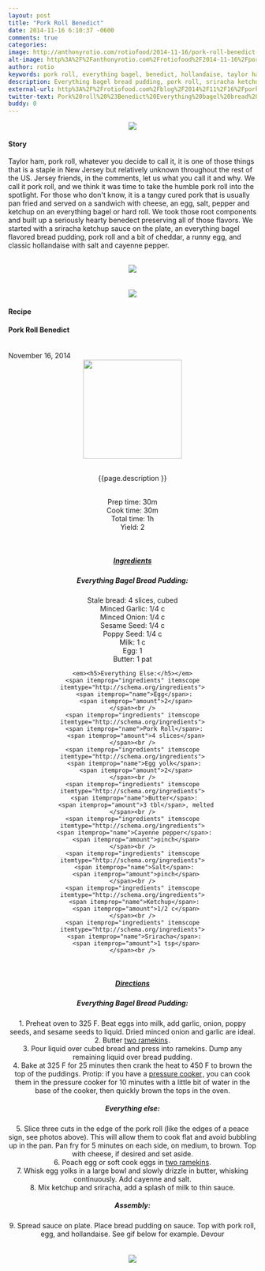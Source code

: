 ```yaml
---
layout: post
title: "Pork Roll Benedict"
date: 2014-11-16 6:10:37 -0600
comments: true
categories: 
image: http://anthonyrotio.com/rotiofood/2014-11-16/pork-roll-benedict-plated.jpg
alt-image: http%3A%2F%2Fanthonyrotio.com%2Frotiofood%2F2014-11-16%2Fpork-roll-benedict-plated.jpg
author: rotio
keywords: pork roll, everything bagel, benedict, hollandaise, taylor ham
description: Everything bagel bread pudding, pork roll, sriracha ketchup, runny egg, and hollandaise
external-url: http%3A%2F%2Frotiofood.com%2Fblog%2F2014%2F11%2F16%2Fpork-roll-benedict%2F
twitter-text: Pork%20roll%20%23Benedict%20Everything%20bagel%20bread%20pudding%2C%20%23porkroll%2C%20%23sriracha%20ketchup%2C%20runny%20egg%2C%20and%20%23hollandaise%20
buddy: 0
---
```

<!-- more -->
<center><img src="http://anthonyrotio.com/rotiofood/2014-11-16/pork-roll-benedict-plated.jpg" /></center>
<a href="https://plus.google.com/107103100819027957630?rel=author" style="display:none">{{page.author }}</a>

<h4>Story</b> </h4>
 <div>
	<p>
	  Taylor ham, pork roll, whatever you decide to call it, it is one of those things that is a staple in New Jersey but relatively unknown throughout the rest of the US. Jersey friends, in the comments, let us what you call it and why. We call it pork roll, and we think it was time to take the humble pork roll into the spotlight. For those who don't know, it is a tangy cured pork that is usually pan fried and served on a sandwich with cheese, an egg, salt, pepper and ketchup on an everything bagel or hard roll. We took those root components and built up a seriously hearty benedect preserving all of those flavors. We started with a sriracha ketchup sauce on the plate, an everything bagel flavored bread pudding, pork roll and a bit of cheddar, a runny egg, and classic hollandaise with salt and cayenne pepper. 
	  <br/><br/><center><img itemprop="image" src="http://anthonyrotio.com/rotiofood/2014-11-16/pork-roll-benedict.gif" /></center>
	  <br/><br/><center><img itemprop="image" src="http://anthonyrotio.com/rotiofood/2014-11-16/pork-roll-benedict-plated-tight.jpg" /></center>
	</p> 
</div>
<h4>Recipe</b> </h4> 
  <div itemscope itemtype="http://schema.org/Recipe" >
  <h4 itemprop="name">Pork Roll Benedict</h4>
  
  <br />
    November 16, 2014
<center>
  <img itemprop="image" width="200px"  src="http://anthonyrotio.com/rotiofood/2014-11-16/pork-roll-benedict-plated-tight.jpg" />
  
  <br /><span itemprop="description">{{page.description }}</span><br />

  <br />Prep time: <time datetime="PT0H30M" itemprop="prepTime">30m</time>
  <br />Cook time: <time datetime="PT0H30M" itemprop="cookTime">30m</time> 
  <br />Total time: <time datetime="PT1H0M" itemprop="totalTime">1h</time>
  <br />Yield: <span itemprop="recipeYield">2</span>
  
  <br/>
 <u><h5>Ingredients</h5></u>
 <em><h5>Everything Bagel Bread Pudding:</h5></em>
	<span itemprop="ingredients" itemscope itemtype="http://schema.org/ingredients">
	  <span itemprop="name">Stale bread</span>: 
	  <span itemprop="amount">4 slices</span>, cubed
	</span><br />
	<span itemprop="ingredients" itemscope itemtype="http://schema.org/ingredients">
	  <span itemprop="name">Minced Garlic</span>: 
	  <span itemprop="amount">1/4 c</span>
	</span><br />
	<span itemprop="ingredients" itemscope itemtype="http://schema.org/ingredients">
	  <span itemprop="name">Minced Onion</span>: 
	  <span itemprop="amount">1/4 c</span>
	</span><br />
	<span itemprop="ingredients" itemscope itemtype="http://schema.org/ingredients">
	  <span itemprop="name">Sesame Seed</span>: 
	  <span itemprop="amount">1/4 c</span>
	</span><br />
	<span itemprop="ingredients" itemscope itemtype="http://schema.org/ingredients">
	  <span itemprop="name">Poppy Seed</span>: 
	  <span itemprop="amount">1/4 c</span>
	</span><br />
	<span itemprop="ingredients" itemscope itemtype="http://schema.org/ingredients">
	  <span itemprop="name">Milk</span>: 
	  <span itemprop="amount">1 c</span>
	</span><br />
	<span itemprop="ingredients" itemscope itemtype="http://schema.org/ingredients">
	  <span itemprop="name">Egg</span>: 
	  <span itemprop="amount">1</span>
	</span><br />
	<span itemprop="ingredients" itemscope itemtype="http://schema.org/ingredients">
	  <span itemprop="name">Butter</span>: 
	  <span itemprop="amount">1 pat</span>
	</span><br />
	
	<em><h5>Everything Else:</h5></em>
	<span itemprop="ingredients" itemscope itemtype="http://schema.org/ingredients">
	  <span itemprop="name">Egg</span>: 
	  <span itemprop="amount">2</span>
	</span><br />
	<span itemprop="ingredients" itemscope itemtype="http://schema.org/ingredients">
	  <span itemprop="name">Pork Roll</span>: 
	  <span itemprop="amount">4 slices</span>
	</span><br />
	<span itemprop="ingredients" itemscope itemtype="http://schema.org/ingredients">
	  <span itemprop="name">Egg yolk</span>: 
	  <span itemprop="amount">2</span>
	</span><br />
	<span itemprop="ingredients" itemscope itemtype="http://schema.org/ingredients">
	  <span itemprop="name">Butter</span>: 
	  <span itemprop="amount">3 tbl</span>, melted
	</span><br />
	<span itemprop="ingredients" itemscope itemtype="http://schema.org/ingredients">
	  <span itemprop="name">Cayenne pepper</span>: 
	  <span itemprop="amount">pinch</span>
	</span><br />
	<span itemprop="ingredients" itemscope itemtype="http://schema.org/ingredients">
	  <span itemprop="name">Salt</span>: 
	  <span itemprop="amount">pinch</span>
	</span><br />
	<span itemprop="ingredients" itemscope itemtype="http://schema.org/ingredients">
	  <span itemprop="name">Ketchup</span>: 
	  <span itemprop="amount">1/2 c</span>
	</span><br />
	<span itemprop="ingredients" itemscope itemtype="http://schema.org/ingredients">
	  <span itemprop="name">Sriracha</span>: 
	  <span itemprop="amount">1 tsp</span>
	</span><br />
	
	
	
  <br /><u><h5>Directions</h5></u>
  <div itemprop="recipeInstructions">
	<em><h5>Everything Bagel Bread Pudding:</h5></em>
	1. Preheat oven to 325 F. Beat eggs into milk, add garlic, onion, poppy seeds, and sesame seeds to liquid. Dried minced onion and garlic are ideal.<br/>
	2. Butter <a href="http://www.amazon.com/gp/product/B00061N0QO/ref=as_li_tl?ie=UTF8&camp=1789&creative=9325&creativeASIN=B00061N0QO&linkCode=as2&tag=rotiofood-20&linkId=BEXDBRKALY23MKNA">two ramekins</a><img src="http://ir-na.amazon-adsystem.com/e/ir?t=rotiofood-20&l=as2&o=1&a=B00061N0QO" width="1" height="1" border="0" alt="" style="border:none !important; margin:0px !important;" />.<br/>
	3. Pour liquid over cubed bread and press into ramekins. Dump any remaining liquid over bread pudding.<br/>
	4. Bake at 325 F for 25 minutes then crank the heat to 450 F to brown the top of the puddings. Protip: if you have a <a href="http://www.amazon.com/gp/product/B000MPA044/ref=as_li_tl?ie=UTF8&camp=1789&creative=9325&creativeASIN=B000MPA044&linkCode=as2&tag=rotiofood-20&linkId=MW2KE57C6R7MPWKU">pressure cooker</a><img src="http://ir-na.amazon-adsystem.com/e/ir?t=rotiofood-20&l=as2&o=1&a=B000MPA044" width="1" height="1" border="0" alt="" style="border:none !important; margin:0px !important;" />, you can cook them in the pressure cooker for 10 minutes with a little bit of water in the base of the cooker, then quickly brown the tops in the oven.
    <em><h5>Everything else:</h5></em>
	5. Slice three cuts in the edge of the pork roll (like the edges of a peace sign, see photos above). This will allow them to cook flat and avoid bubbling up in the pan. Pan fry for 5 minutes on each side, on medium, to brown. Top with cheese, if desired and set aside.<br/>
	6. Poach egg or soft cook eggs in <a href="http://www.amazon.com/gp/product/B00061N0QO/ref=as_li_tl?ie=UTF8&camp=1789&creative=9325&creativeASIN=B00061N0QO&linkCode=as2&tag=rotiofood-20&linkId=BEXDBRKALY23MKNA">two ramekins</a>.<br/>
	7. Whisk egg yolks in a large bowl and slowly drizzle in butter, whisking continuously. Add cayenne and salt.<br/>
	8. Mix ketchup and sriracha, add a splash of milk to thin sauce.<br/>
	<em><h5>Assembly:</h5></em>
    9. Spread sauce on plate. Place bread pudding on sauce. Top with pork roll, egg, and hollandaise. See gif below for example. Devour<br/>
	<br/><br/><center><img itemprop="image" src="http://anthonyrotio.com/rotiofood/2014-11-16/pork-roll-benedict.gif" /></center>
	<br/> 
	<br />
	</div>

</div>